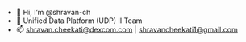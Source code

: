 - 👋 Hi, I’m @shravan-ch
- 🌱 Unified Data Platform (UDP) II Team
- 📫 shravan.cheekati@dexcom.com |
     shravancheekati1@gmail.com

<!---
shravan-ch/shravan-ch is a ✨ special ✨ repository because its `README.md` (this file) appears on your GitHub profile.
You can click the Preview link to take a look at your changes.
--->
